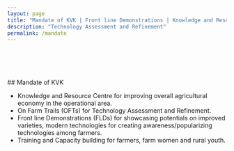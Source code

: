 ```yaml
---
layout: page
title: "Mandate of KVK | Front line Demonstrations | Knowledge and Resource Centre"
description: "Technology Assessment and Refinement"
permalink: /mandate
---
```

<br>
<br>
<br>
<br>
## Mandate of KVK

- Knowledge and Resource Centre for improving overall agricultural economy in the operational area. 
- On Farm Trails (OFTs) for Technology Assessment and Refinement. 
- Front line Demonstrations (FLDs) for showcasing potentials on improved varieties, modern technologies for creating awareness/popularizing technologies among farmers. 
- Training and Capacity building for farmers, farm women and rural youth.

<br>
<br>
<br>
<br>